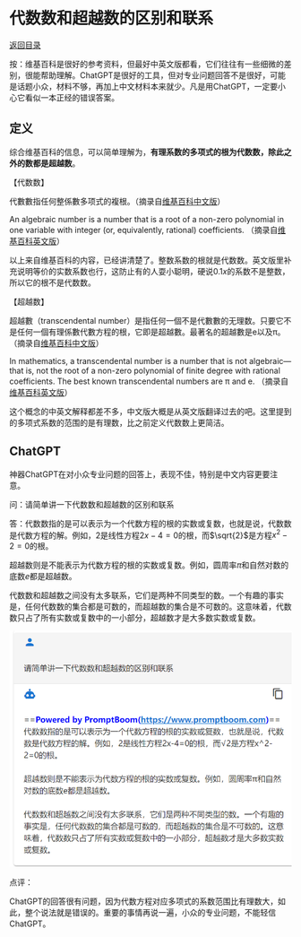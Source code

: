 <script>
MathJax = {
  tex: {
    inlineMath: [['$', '$'], ['\\(', '\\)']]
  }
};
</script>
<script id="MathJax-script" async
  src="https://cdn.jsdelivr.net/npm/mathjax@3/es5/tex-chtml.js">
</script>


# 代数数和超越数的区别和联系

[返回目录](index.md)

按：维基百科是很好的参考资料，但最好中英文版都看，它们往往有一些细微的差别，很能帮助理解。ChatGPT是很好的工具，但对专业问题回答不是很好，可能是话题小众，材料不够，再加上中文材料本来就少。凡是用ChatGPT，一定要小心它看似一本正经的错误答案。

## 定义

综合维基百科的信息，可以简单理解为，**有理系数的多项式的根为代数数，除此之外的数都是超越数**。

【代数数】

代數數指任何整係數多项式的複根。（摘录自[维基百科中文版](https://zh.wikipedia.org/wiki/%E4%BB%A3%E6%95%B8%E6%95%B8)）

An algebraic number is a number that is a root of a non-zero polynomial in one variable with integer (or, equivalently, rational) coefficients. （摘录自[维基百科英文版](https://en.wikipedia.org/wiki/Algebraic_number)）

以上来自维基百科的内容，已经讲清楚了。整数系数的根就是代数数。英文版里补充说明等价的实数系数也行，这防止有的人耍小聪明，硬说$0.1x$的系数不是整数，所以它的根不是代数数。

【超越数】

超越數（transcendental number）是指任何一個不是代數數的无理数。只要它不是任何一個有理係數代數方程的根，它即是超越數。最著名的超越數是e以及π。（摘录自[维基百科中文版](https://zh.wikipedia.org/wiki/%E8%B6%85%E8%B6%8A%E6%95%B8)）

In mathematics, a transcendental number is a number that is not algebraic—that is, not the root of a non-zero polynomial of finite degree with rational coefficients. The best known transcendental numbers are π and e. （摘录自[维基百科英文版](https://en.wikipedia.org/wiki/Transcendental_number)）

这个概念的中英文解释都差不多，中文版大概是从英文版翻译过去的吧。这里提到的多项式系数的范围的是有理数，比之前定义代数数上更简洁。

## ChatGPT

神器ChatGPT在对小众专业问题的回答上，表现不佳，特别是中文内容更要注意。

问：请简单讲一下代数数和超越数的区别和联系

答：代数数指的是可以表示为一个代数方程的根的实数或复数，也就是说，代数数是代数方程的解。例如，$2$是线性方程$2x-4=0$的根，而$\sqrt{2}$是方程$x^2-2=0$的根。

超越数则是不能表示为代数方程的根的实数或复数。例如，圆周率$π$和自然对数的底数$e$都是超越数。

代数数和超越数之间没有太多联系，它们是两种不同类型的数。一个有趣的事实是，任何代数数的集合都是可数的，而超越数的集合是不可数的。这意味着，代数数只占了所有实数或复数中的一小部分，超越数才是大多数实数或复数。

![Algebraic and Transcendental Numbers](images/algebraic_and_transcendental_numbers_chatgpt.png)

点评：

ChatGPT的回答很有问题，因为代数方程对应多项式的系数范围比有理数大，如此，整个说法就是错误的。重要的事情再说一遍，小众的专业问题，不能轻信ChatGPT。